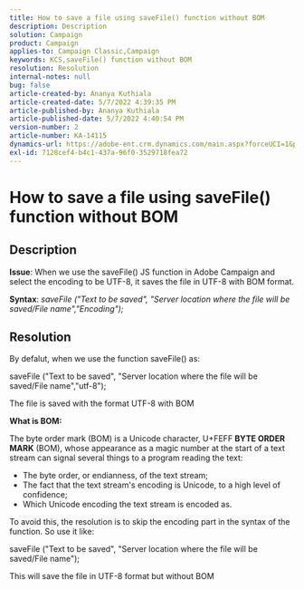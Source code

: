 ```yaml
---
title: How to save a file using saveFile() function without BOM
description: Description
solution: Campaign
product: Campaign
applies-to: Campaign Classic,Campaign
keywords: KCS,saveFile() function without BOM
resolution: Resolution
internal-notes: null
bug: false
article-created-by: Ananya Kuthiala
article-created-date: 5/7/2022 4:39:35 PM
article-published-by: Ananya Kuthiala
article-published-date: 5/7/2022 4:40:54 PM
version-number: 2
article-number: KA-14115
dynamics-url: https://adobe-ent.crm.dynamics.com/main.aspx?forceUCI=1&pagetype=entityrecord&etn=knowledgearticle&id=d8fc1941-24ce-ec11-a7b5-0022480a8e40
exl-id: 7128cef4-b4c1-437a-96f0-3529718fea72
---
```

# How to save a file using saveFile() function without BOM

## Description


<b>Issue</b>: When we use the saveFile() JS function in Adobe Campaign and select the encoding to be UTF-8, it saves the file in UTF-8 with BOM format.

<b>Syntax</b>: *saveFile ("Text to be saved", "Server location where the file will be saved/File name","Encoding");*


## Resolution


By defalut, when we use the function saveFile() as:

saveFile ("Text to be saved", "Server location where the file will be saved/File name","utf-8");

The file is saved with the format UTF-8 with BOM

<b>What is BOM: </b>

The byte order mark (BOM) is a Unicode character, U+FEFF <b>BYTE ORDER MARK</b> (BOM), whose appearance as a magic number at the start of a text stream can signal several things to a program reading the text:

- The byte order, or endianness, of the text stream;
- The fact that the text stream's encoding is Unicode, to a high level of confidence;
- Which Unicode encoding the text stream is encoded as.


To avoid this, the resolution is to skip the encoding part in the syntax of the function. So use it like:

saveFile ("Text to be saved", "Server location where the file will be saved/File name");

This will save the file in UTF-8 format but without BOM
